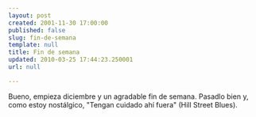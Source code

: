 ```yaml
---
layout: post
created: 2001-11-30 17:00:00
published: false
slug: fin-de-semana
template: null
title: Fin de semana
updated: 2010-03-25 17:44:23.250001
url: null

---
```


Bueno, empieza diciembre y un agradable fin de semana. Pasadlo bien y, como
estoy nostálgico, "Tengan cuidado ahí fuera" (Hill Street Blues).

